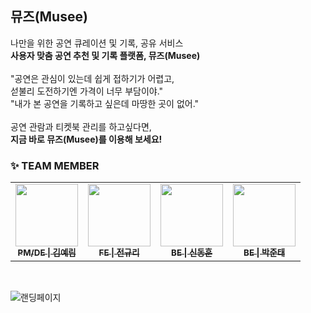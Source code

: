 

뮤즈(Musee)
---

나만을 위한 공연 큐레이션 및 기록, 공유 서비스 <br>
**사용자 맞춤 공연 추천 및 기록 플랫폼, 뮤즈(Musee)**
<br> <br>
"공연은 관심이 있는데 쉽게 접하기가 어렵고, <br>
섣불리 도전하기엔 가격이 너무 부담이야."<br>
"내가 본 공연을 기록하고 싶은데 마땅한 곳이 없어."
<br> <br>
공연 관람과 티켓북 관리를 하고싶다면,
<br>**지금 바로 뮤즈(Musee)를 이용해 보세요!**
<br>

### ✨ TEAM MEMBER
<table>
  <tbody>
    <tr>
      <td align="center"><a href="https://github.com/"><img src="https://github.com/user-attachments/assets/683994fe-db35-4e81-b19e-c3d26eee2127" width="100px"; alt=""/><br /><sub><b>PM/DE | 김예림</b></sub></a><br /></td>
      <td align="center"><a href="https://github.com/rlcz1"><img src="https://avatars.githubusercontent.com/u/86146265?v=4" width="100px;" alt=""/><br /><sub><b>FE | 전규리</b></sub></a><br /></td>
      <td align="center"><a href="https://github.com/juntae6942"><img src="https://avatars.githubusercontent.com/u/52229930?v=4" width="100px;" alt=""/><br /><sub><b>BE | 신동훈</b></sub></a><br /></td>
      <td align="center"><a href="https://github.com/juntae6942"><img src="https://avatars.githubusercontent.com/u/65760583?v=4" width="100px;" alt=""/><br /><sub><b>BE | 박준태</b></sub></a><br /></td>
  </tbody>
</table>
<br>

![랜딩페이지](https://github.com/user-attachments/assets/be8bd22c-0ca2-4bc2-ad2f-86f2f0f4f60d)
